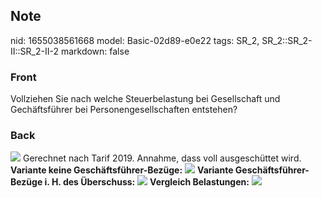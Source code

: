 ## Note
nid: 1655038561668
model: Basic-02d89-e0e22
tags: SR_2, SR_2::SR_2-II::SR_2-II-2
markdown: false

### Front
Vollziehen Sie nach welche Steuerbelastung bei Gesellschaft und Gechäftsführer bei Personengesellschaften entstehen?

### Back
<img src="paste-dce2dd294222957f475cf9bd7fd30b150945dc9b.jpg">
Gerechnet nach Tarif 2019. Annahme, dass voll ausgeschüttet wird.
<b>Variante keine Geschäftsführer-Bezüge:</b> <img src= 
"paste-ba628c7174b6891864422c372ffabf9f7108ace8.jpg"> <b>Variante
Geschäftsführer-Bezüge i. H. des Überschuss:</b> <img src= 
"paste-1f02b4119bd9d92d1253bfdf2afbf7a0f0f7d33e.jpg"> <b>Vergleich
Belastungen:</b> <img src= 
"paste-819b0e41d3dd5accb842d89e0e193d51cc0f9223.jpg">
